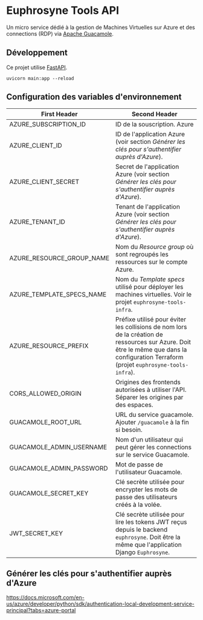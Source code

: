 # Euphrosyne Tools API

Un micro service dédié à la gestion de Machines Virtuelles sur Azure et des connections (RDP) via [Apache Guacamole](https://guacamole.apache.org/).

## Développement

Ce projet utilise [FastAPI](https://fastapi.tiangolo.com/).

`uvicorn main:app --reload`

## Configuration des variables d'environnement

| First Header              | Second Header                                                                                                                                                                           |
| ------------------------- | --------------------------------------------------------------------------------------------------------------------------------------------------------------------------------------- |
| AZURE_SUBSCRIPTION_ID     | ID de la souscription. Azure                                                                                                                                                            |
| AZURE_CLIENT_ID           | ID de l'application Azure (voir section _Générer les clés pour s'authentifier auprès d'Azure_).                                                                                         |
| AZURE_CLIENT_SECRET       | Secret de l'application Azure (voir section _Générer les clés pour s'authentifier auprès d'Azure_).                                                                                     |
| AZURE_TENANT_ID           | Tenant de l'application Azure (voir section _Générer les clés pour s'authentifier auprès d'Azure_).                                                                                     |
| AZURE_RESOURCE_GROUP_NAME | Nom du _Resource group_ où sont regroupés les ressources sur le compte Azure.                                                                                                           |
| AZURE_TEMPLATE_SPECS_NAME | Nom du _Template specs_ utilisé pour déployer les machines virtuelles. Voir le projet `euphrosyne-tools-infra`.                                                                         |
| AZURE_RESOURCE_PREFIX     | Préfixe utilisé pour éviter les collisions de nom lors de la création de ressources sur Azure. Doit être le même que dans la configuration Terraform (projet `euphrosyne-tools-infra`). |
| CORS_ALLOWED_ORIGIN       | Origines des frontends autorisées à utiliser l'API. Séparer les origines par des espaces.                                                                                               |
| GUACAMOLE_ROOT_URL        | URL du service guacamole. Ajouter `/guacamole` à la fin si besoin.                                                                                                                      |
| GUACAMOLE_ADMIN_USERNAME  | Nom d'un utilisateur qui peut gérer les connections sur le service Guacamole.                                                                                                           |
| GUACAMOLE_ADMIN_PASSWORD  | Mot de passe de l'utilisateur Guacamole.                                                                                                                                                |
| GUACAMOLE_SECRET_KEY      | Clé secrète utilisée pour encrypter les mots de passe des utilisateurs créés à la volée.                                                                                                |
| JWT_SECRET_KEY            | Clé secrète utilisée pour lire les tokens JWT reçus depuis le backend `euphrosyne`. Doit être la même que l'application Django `Euphrosyne`.                                            |

## Générer les clés pour s'authentifier auprès d'Azure

https://docs.microsoft.com/en-us/azure/developer/python/sdk/authentication-local-development-service-principal?tabs=azure-portal
